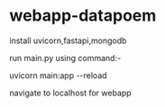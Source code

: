 # webapp-datapoem

install uvicorn,fastapi,mongodb

run main.py using command:-

uvicorn main:app --reload

navigate to localhost for webapp

